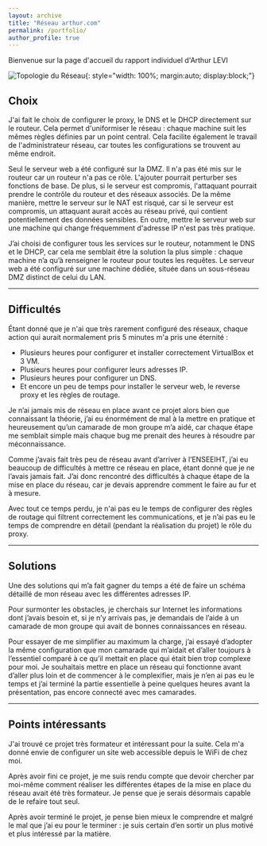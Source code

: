 ```yaml
---
layout: archive
title: "Réseau arthur.com"
permalink: /portfolio/
author_profile: true
---
```


Bienvenue sur la page d'accueil du rapport individuel d'Arthur LEVI

![Topologie du Réseau](https://kentizen17.github.io/pwd-kenn.github.io/images/Arthur.png){: style="width: 100%; margin:auto; display:block;"}



## Choix

J'ai fait le choix de configurer le proxy, le DNS et le DHCP directement sur le routeur. Cela permet d'uniformiser le réseau : chaque machine suit les mêmes règles définies par un point central. Cela facilite également le travail de l'administrateur réseau, car toutes les configurations se trouvent au même endroit. 

Seul le serveur web a été configuré sur la DMZ. Il n'a pas été mis sur le routeur car un routeur n'a pas ce rôle. L'ajouter pourrait perturber ses fonctions de base. De plus, si le serveur est compromis, l'attaquant pourrait prendre le contrôle du routeur et des réseaux associés. De la même manière, mettre le serveur sur le NAT est risqué, car si le serveur est compromis, un attaquant aurait accès au réseau privé, qui contient potentiellement des données sensibles. En outre, mettre le serveur web sur une machine qui change fréquemment d'adresse IP n'est pas très pratique.

J’ai choisi de configurer tous les services sur le routeur, notamment le DNS et le DHCP, car cela me semblait être la solution la plus simple : chaque machine n’a qu’à renseigner le routeur pour toutes les requêtes. Le serveur web a été configuré sur une machine dédiée, située dans un sous-réseau DMZ distinct de celui du LAN.

---

## Difficultés

Étant donné que je n'ai que très rarement configuré des réseaux, chaque action qui aurait normalement pris 5 minutes m'a pris une éternité :

- Plusieurs heures pour configurer et installer correctement VirtualBox et 3 VM.
- Plusieurs heures pour configurer leurs adresses IP.
- Plusieurs heures pour configurer un DNS.
- Et encore un peu de temps pour installer le serveur web, le reverse proxy et les règles de routage.

Je n’ai jamais mis de réseau en place avant ce projet alors bien que connaissant la théorie, j’ai eu énormément de mal à la mettre en pratique et heureusement qu’un camarade de mon groupe m’a aidé, car chaque étape me semblait simple mais chaque bug me prenait des heures à résoudre par méconnaissance.

Comme j’avais fait très peu de réseau avant d’arriver à l’ENSEEIHT, j’ai eu beaucoup de difficultés à mettre ce réseau en place, étant donné que je ne l’avais jamais fait. J’ai donc rencontré des difficultés à chaque étape de la mise en place du réseau, car je devais apprendre comment le faire au fur et à mesure.

Avec tout ce temps perdu, je n'ai pas eu le temps de configurer des règles de routage qui filtrent correctement les communications, et je n’ai pas eu le temps de comprendre en détail (pendant la réalisation du projet) le rôle du proxy.

---

## Solutions

Une des solutions qui m’a fait gagner du temps a été de faire un schéma détaillé de mon réseau avec les différentes adresses IP.

Pour surmonter les obstacles, je cherchais sur Internet les informations dont j’avais besoin et, si je n’y arrivais pas, je demandais de l’aide à un camarade de mon groupe qui avait de bonnes connaissances en réseau.

Pour essayer de me simplifier au maximum la charge, j’ai essayé d’adopter la même configuration que mon camarade qui m’aidait et d’aller toujours à l’essentiel comparé à ce qu’il mettait en place qui était bien trop complexe pour moi. Je souhaitais mettre en place un réseau qui fonctionne avant d’aller plus loin et de commencer à le complexifier, mais je n’en ai pas eu le temps et j’ai terminé la partie essentielle à peine quelques heures avant la présentation, pas encore connecté avec mes camarades.

---

## Points intéressants

J'ai trouvé ce projet très formateur et intéressant pour la suite. Cela m'a donné envie de configurer un site web accessible depuis le WiFi de chez moi.

Après avoir fini ce projet, je me suis rendu compte que devoir chercher par moi-même comment réaliser les différentes étapes de la mise en place du réseau avait été très formateur. Je pense que je serais désormais capable de le refaire tout seul.

Après avoir terminé le projet, je pense bien mieux le comprendre et malgré le mal que j’ai eu pour le terminer : je suis certain d’en sortir un plus motivé et plus intéressé par la matière.

